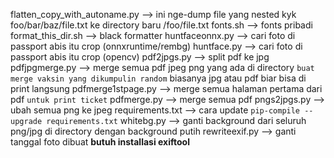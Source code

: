 flatten_copy_with_autoname.py --> ini nge-dump file yang nested kyk foo/bar/baz/file.txt ke directory baru /foo/file.txt
fonts.sh --> fonts pribadi
format_this_dir.sh --> black formatter
huntfaceonnx.py --> cari foto di passport abis itu crop (onnxruntime/rembg)
huntface.py --> cari foto di passport abis itu crop (opencv)
pdf2jpgs.py --> split pdf ke jpg
pdfjpgmerge.py --> merge semua pdf jpeg png yang ada di directory `buat merge vaksin yang dikumpulin random` biasanya jpg atau pdf biar bisa di print langsung
pdfmerge1stpage.py --> merge semua halaman pertama dari pdf `untuk print ticket`
pdfmerge.py --> merge semua pdf
pngs2jpgs.py --> ubah semua png ke jpeg
requirements.txt --> cara update `pip-compile --upgrade requirements.txt`
whitebg.py --> ganti background dari seluruh png/jpg di directory dengan background putih
rewriteexif.py --> ganti tanggal foto dibuat **butuh installasi exiftool**
